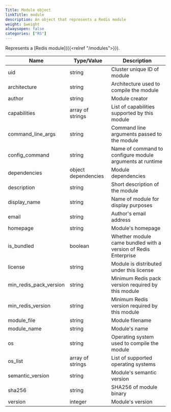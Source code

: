 ```yaml
---
Title: Module object
linkTitle: module
description: An object that represents a Redis module
weight: $weight
alwaysopen: false
categories: ["RS"]
---
```


Represents a [Redis module]({{<relref "/modules">}}).

| Name | Type/Value | Description |
|------|------------|-------------|
| uid | string | Cluster unique ID of module |
| architecture | string | Architecture used to compile the module |
| author | string | Module creator |
| capabilities | array of strings | List of capabilities supported by this module |
| command_line_args | string | Command line arguments passed to the module |
| config_command | string | Name of command to configure module arguments at runtime |
| dependencies | object dependencies | Module dependencies |
| description | string | Short description of the module
| display_name | string | Name of module for display purposes |
| email | string | Author's email address |
| homepage | string | Module's homepage |
| is_bundled | boolean | Whether module came bundled with a version of Redis Enterprise |
| license | string | Module is distributed under this license
| min_redis_pack_version | string | Minimum Redis pack version required by this module |
| min_redis_version | string | Minimum Redis version required by this module |
| module_file | string | Module filename |
| module_name | string | Module's name |
| os | string | Operating system used to compile the module |
| os_list | array of strings | List of supported operating systems |
| semantic_version | string | Module's semantic version |
| sha256 | string | SHA256 of module binary |
| version | integer | Module's version |
